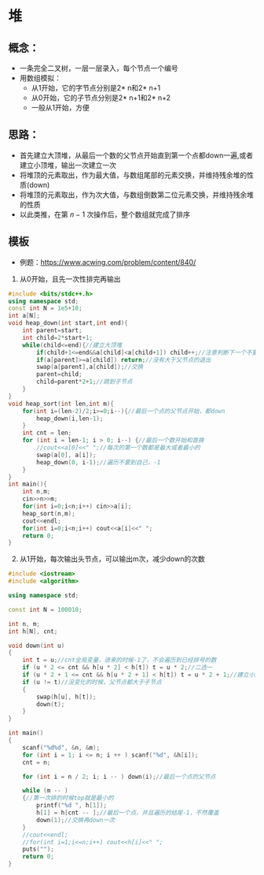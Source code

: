 # 堆
## 概念：
  * 一条完全二叉树，一层一层录入，每个节点一个编号
  * 用数组模拟：
    *  从1开始，它的字节点分别是2* n和2* n+1
    *  从0开始，它的子节点分别是2* n+1和2* n+2
    * 一般从1开始，方便
## 思路：
  * 首先建立大顶堆，从最后一个数的父节点开始直到第一个点都down一遍,或者建立小顶堆，输出一次建立一次
  * 将堆顶的元素取出，作为最大值，与数组尾部的元素交换，并维持残余堆的性质(down)
  * 将堆顶的元素取出，作为次大值，与数组倒数第二位元素交换，并维持残余堆的性质
  * 以此类推，在第 𝑛 − 1 次操作后，整个数组就完成了排序
## 模板
* 例题：https://www.acwing.com/problem/content/840/
1. 从0开始，且先一次性排完再输出
```c++
#include <bits/stdc++.h>
using namespace std;
const int N = 1e5+10;
int a[N];
void heap_down(int start,int end){
    int parent=start;
    int child=2*start+1;
    while(child<=end){//建立大顶堆
        if(child+1<=end&&a[child]<a[child+1]) child++;//注意判断下一个不要超了
        if(a[parent]>=a[child]) return;//没有大于父节点的退出
        swap(a[parent],a[child]);//交换
        parent=child;
        child=parent*2+1;//跳到子节点
    }
}
void heap_sort(int len,int m){
    for(int i=(len-2)/2;i>=0;i--){//最后一个点的父节点开始，都down
        heap_down(i,len-1);
    }
    int cnt = len;
    for (int i = len-1; i > 0; i--) {//最后一个数开始和首换
        //cout<<a[0]<<" ";//每次的第一个数都是最大或者最小的
        swap(a[0], a[i]);
        heap_down(0, i-1);//遍历不要到自己，-1
    }
}
int main(){
    int n,m;
    cin>>n>>m;
    for(int i=0;i<n;i++) cin>>a[i];
    heap_sort(n,m);
    cout<<endl;
    for(int i=0;i<n;i++) cout<<a[i]<<" ";
    return 0;
}
```
2. 从1开始，每次输出头节点，可以输出m次，减少down的次数
```c++
#include <iostream>
#include <algorithm>

using namespace std;

const int N = 100010;

int n, m;
int h[N], cnt;

void down(int u)
{
    int t = u;//cnt全局变量，进来的时候-1了，不会遍历到已经排号的数
    if (u * 2 <= cnt && h[u * 2] < h[t]) t = u * 2;//二选一
    if (u * 2 + 1 <= cnt && h[u * 2 + 1] < h[t]) t = u * 2 + 1;//建立小顶堆，输出一次，建立一次
    if (u != t)//没变化的时候，父节点都大于子节点
    {
        swap(h[u], h[t]);
        down(t);
    }
}

int main()
{
    scanf("%d%d", &n, &m);
    for (int i = 1; i <= n; i ++ ) scanf("%d", &h[i]);
    cnt = n;

    for (int i = n / 2; i; i -- ) down(i);//最后一个点的父节点

    while (m -- )
    {//第一次排的时候top就是最小的
        printf("%d ", h[1]);
        h[1] = h[cnt -- ];//最后一个点，并且遍历的结尾-1，不然覆盖
        down(1);//交换再down一次
    }
    //cout<<endl;
    //for(int i=1;i<=n;i++) cout<<h[i]<<" ";
    puts("");
    return 0;
}
```